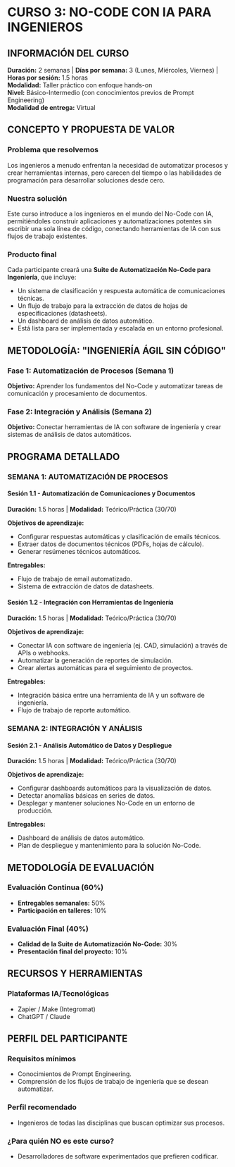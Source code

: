 
# CURSO 3: NO-CODE CON IA PARA INGENIEROS

## **INFORMACIÓN DEL CURSO**

**Duración:** 2 semanas | **Días por semana:** 3 (Lunes, Miércoles, Viernes) | **Horas por sesión:** 1.5 horas  
**Modalidad:** Taller práctico con enfoque hands-on  
**Nivel:** Básico-Intermedio (con conocimientos previos de Prompt Engineering)  
**Modalidad de entrega:** Virtual

## **CONCEPTO Y PROPUESTA DE VALOR**

### **Problema que resolvemos**
Los ingenieros a menudo enfrentan la necesidad de automatizar procesos y crear herramientas internas, pero carecen del tiempo o las habilidades de programación para desarrollar soluciones desde cero.

### **Nuestra solución**
Este curso introduce a los ingenieros en el mundo del No-Code con IA, permitiéndoles construir aplicaciones y automatizaciones potentes sin escribir una sola línea de código, conectando herramientas de IA con sus flujos de trabajo existentes.

### **Producto final**
Cada participante creará una **Suite de Automatización No-Code para Ingeniería**, que incluye:

- Un sistema de clasificación y respuesta automática de comunicaciones técnicas.
- Un flujo de trabajo para la extracción de datos de hojas de especificaciones (datasheets).
- Un dashboard de análisis de datos automático.
- Está lista para ser implementada y escalada en un entorno profesional.

## **METODOLOGÍA: "INGENIERÍA ÁGIL SIN CÓDIGO"**

### **Fase 1: Automatización de Procesos (Semana 1)**
**Objetivo:** Aprender los fundamentos del No-Code y automatizar tareas de comunicación y procesamiento de documentos.

### **Fase 2: Integración y Análisis (Semana 2)**
**Objetivo:** Conectar herramientas de IA con software de ingeniería y crear sistemas de análisis de datos automáticos.

## **PROGRAMA DETALLADO**

### **SEMANA 1: AUTOMATIZACIÓN DE PROCESOS**

#### **Sesión 1.1 - Automatización de Comunicaciones y Documentos**
**Duración:** 1.5 horas | **Modalidad:** Teórico/Práctica (30/70)

**Objetivos de aprendizaje:**
- Configurar respuestas automáticas y clasificación de emails técnicos.
- Extraer datos de documentos técnicos (PDFs, hojas de cálculo).
- Generar resúmenes técnicos automáticos.

**Entregables:**
- Flujo de trabajo de email automatizado.
- Sistema de extracción de datos de datasheets.

#### **Sesión 1.2 - Integración con Herramientas de Ingeniería**
**Duración:** 1.5 horas | **Modalidad:** Teórico/Práctica (30/70)

**Objetivos de aprendizaje:**
- Conectar IA con software de ingeniería (ej. CAD, simulación) a través de APIs o webhooks.
- Automatizar la generación de reportes de simulación.
- Crear alertas automáticas para el seguimiento de proyectos.

**Entregables:**
- Integración básica entre una herramienta de IA y un software de ingeniería.
- Flujo de trabajo de reporte automático.

### **SEMANA 2: INTEGRACIÓN Y ANÁLISIS**

#### **Sesión 2.1 - Análisis Automático de Datos y Despliegue**
**Duración:** 1.5 horas | **Modalidad:** Teórico/Práctica (30/70)

**Objetivos de aprendizaje:**
- Configurar dashboards automáticos para la visualización de datos.
- Detectar anomalías básicas en series de datos.
- Desplegar y mantener soluciones No-Code en un entorno de producción.

**Entregables:**
- Dashboard de análisis de datos automático.
- Plan de despliegue y mantenimiento para la solución No-Code.

## **METODOLOGÍA DE EVALUACIÓN**

### **Evaluación Continua (60%)**
- **Entregables semanales:** 50%
- **Participación en talleres:** 10%

### **Evaluación Final (40%)**
- **Calidad de la Suite de Automatización No-Code:** 30%
- **Presentación final del proyecto:** 10%

## **RECURSOS Y HERRAMIENTAS**

### **Plataformas IA/Tecnológicas**
- Zapier / Make (Integromat)
- ChatGPT / Claude

## **PERFIL DEL PARTICIPANTE**

### **Requisitos mínimos**
- Conocimientos de Prompt Engineering.
- Comprensión de los flujos de trabajo de ingeniería que se desean automatizar.

### **Perfil recomendado**
- Ingenieros de todas las disciplinas que buscan optimizar sus procesos.

### **¿Para quién NO es este curso?**
- Desarrolladores de software experimentados que prefieren codificar.
